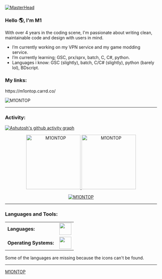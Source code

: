 <link rel="stylesheet" type='text/css' href="https://cdn.jsdelivr.net/gh/devicons/devicon@latest/devicon.min.css" />

[![MasterHead](https://i.bb.co/QQD3D1y/)](https://github.com/M1ONTOP)
### Hello 🌎, I'm M1

With over 4 years in the coding scene, I'm passionate about writing clean, maintainable code and design with users in mind.


  -  I’m currently working on my VPN service and my game modding service.
  -  I’m currently learning; GSC, prx/sprx, batch, C, C#, python.
  -  Languages i know: GSC (slightly), batch, C/C# (slightly), python (barely lol), BDscript.

<h3 align="left">My links:</h3>
https://m1ontop.carrd.co/

<p align="left"> <img src="https://komarev.com/ghpvc/?username=M1ONTOP&label=Profile%20views&color=0e75b6&style=flat" alt="M1ONTOP" /> </p>


------
<h3 align="left">Activity:</h3>

[![Ashutosh's github activity graph](https://github-readme-activity-graph.vercel.app/graph?username=M1ONTOP&bg_color=100f0f&color=4c5e9e&line=4c569e&point=403e41&area=true&hide_border=true)](https://github.com/M1ONTOP/github-readme-activity-graph)

<div align="center">
  <a href="https://github.com/M1ONTOP">
    <img height="180em" src="https://github-readme-stats.vercel.app/api/top-langs?username=M1ONTOP&show_icons=true&locale=en&layout=compact&theme=tokyonight" alt="M1ONTOP"/>
    <img height="180em" src="https://github-readme-stats.vercel.app/api?username=M1ONTOP&show_icons=true&locale=en&layout=compact&theme=tokyonight" alt="M1ONTOP"/>
  </a>
</div>
<p align="center">
  <a href="https://github.com/M1ONTOP">
    <img src="https://github-readme-streak-stats.herokuapp.com/?user=M1ONTOP&&theme=tokyonight" alt="M1ONTOP" />
  </a>
</p>

------
<h3 align="left">Languages and Tools:</h3>
<table>
    <tr>
        <td style="font-weight: bold; padding-right: 10px; vertical-align: center; border: none;">Languages:</td>
        <td><img height="40" src="https://skillicons.dev/icons?i=c,cs,python,md"/></td>
    </tr>
    <tr>
        <td style="font-weight: bold; padding-right: 10px; vertical-align: center; border: none;">Operating Systems:</td>
        <td><img height="40" src="https://skillicons.dev/icons?i=windows,ubuntu,debian"/></td>
    </tr>
</table>
Some of the languages are missing because the icons can't be found.

------
[M1ONTOP](https://github.com/M1ONTOP)
